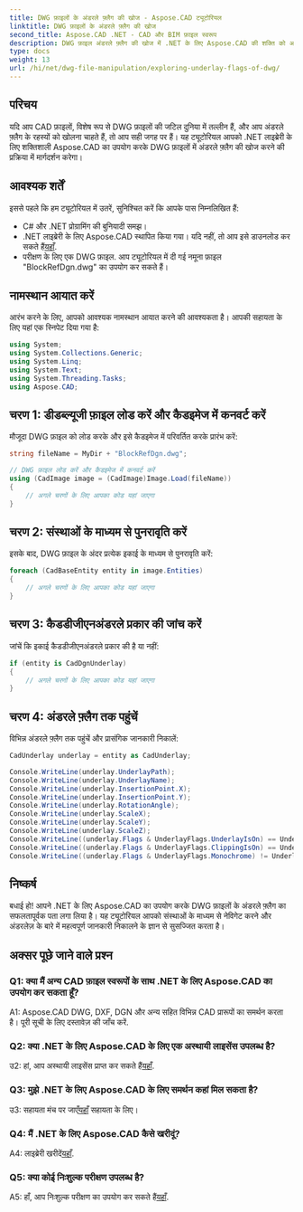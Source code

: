 ```yaml
---
title: DWG फ़ाइलों के अंडरले फ़्लैग की खोज - Aspose.CAD ट्यूटोरियल
linktitle: DWG फ़ाइलों के अंडरले फ़्लैग की खोज
second_title: Aspose.CAD .NET - CAD और BIM फ़ाइल स्वरूप
description: DWG फ़ाइल अंडरले फ़्लैग की खोज में .NET के लिए Aspose.CAD की शक्ति को अनलॉक करें। हमारे चरण-दर-चरण मार्गदर्शिका का पालन करें.
type: docs
weight: 13
url: /hi/net/dwg-file-manipulation/exploring-underlay-flags-of-dwg/
---
```

## परिचय

यदि आप CAD फ़ाइलों, विशेष रूप से DWG फ़ाइलों की जटिल दुनिया में तल्लीन हैं, और आप अंडरले फ़्लैग के रहस्यों को खोलना चाहते हैं, तो आप सही जगह पर हैं। यह ट्यूटोरियल आपको .NET लाइब्रेरी के लिए शक्तिशाली Aspose.CAD का उपयोग करके DWG फ़ाइलों में अंडरले फ़्लैग की खोज करने की प्रक्रिया में मार्गदर्शन करेगा।

## आवश्यक शर्तें

इससे पहले कि हम ट्यूटोरियल में उतरें, सुनिश्चित करें कि आपके पास निम्नलिखित हैं:

- C# और .NET प्रोग्रामिंग की बुनियादी समझ।
-  .NET लाइब्रेरी के लिए Aspose.CAD स्थापित किया गया। यदि नहीं, तो आप इसे डाउनलोड कर सकते हैं[यहाँ](https://releases.aspose.com/cad/net/).
- परीक्षण के लिए एक DWG फ़ाइल. आप ट्यूटोरियल में दी गई नमूना फ़ाइल "BlockRefDgn.dwg" का उपयोग कर सकते हैं।

## नामस्थान आयात करें

आरंभ करने के लिए, आपको आवश्यक नामस्थान आयात करने की आवश्यकता है। आपकी सहायता के लिए यहां एक स्निपेट दिया गया है:

```csharp
using System;
using System.Collections.Generic;
using System.Linq;
using System.Text;
using System.Threading.Tasks;
using Aspose.CAD;

```

## चरण 1: डीडब्ल्यूजी फ़ाइल लोड करें और कैडइमेज में कनवर्ट करें

मौजूदा DWG फ़ाइल को लोड करके और इसे कैडइमेज में परिवर्तित करके प्रारंभ करें:

```csharp
string fileName = MyDir + "BlockRefDgn.dwg";

// DWG फ़ाइल लोड करें और कैडइमेज में कनवर्ट करें
using (CadImage image = (CadImage)Image.Load(fileName))
{
    // अगले चरणों के लिए आपका कोड यहां जाएगा
}
```

## चरण 2: संस्थाओं के माध्यम से पुनरावृति करें

इसके बाद, DWG फ़ाइल के अंदर प्रत्येक इकाई के माध्यम से पुनरावृति करें:

```csharp
foreach (CadBaseEntity entity in image.Entities)
{
    // अगले चरणों के लिए आपका कोड यहां जाएगा
}
```

## चरण 3: कैडडीजीएनअंडरले प्रकार की जांच करें

जांचें कि इकाई कैडडीजीएनअंडरले प्रकार की है या नहीं:

```csharp
if (entity is CadDgnUnderlay)
{
    // अगले चरणों के लिए आपका कोड यहां जाएगा
}
```

## चरण 4: अंडरले फ़्लैग तक पहुंचें

विभिन्न अंडरले फ़्लैग तक पहुंचें और प्रासंगिक जानकारी निकालें:

```csharp
CadUnderlay underlay = entity as CadUnderlay;

Console.WriteLine(underlay.UnderlayPath);
Console.WriteLine(underlay.UnderlayName);
Console.WriteLine(underlay.InsertionPoint.X);
Console.WriteLine(underlay.InsertionPoint.Y);
Console.WriteLine(underlay.RotationAngle);
Console.WriteLine(underlay.ScaleX);
Console.WriteLine(underlay.ScaleY);
Console.WriteLine(underlay.ScaleZ);
Console.WriteLine((underlay.Flags & UnderlayFlags.UnderlayIsOn) == UnderlayFlags.UnderlayIsOn);
Console.WriteLine((underlay.Flags & UnderlayFlags.ClippingIsOn) == UnderlayFlags.ClippingIsOn);
Console.WriteLine((underlay.Flags & UnderlayFlags.Monochrome) != UnderlayFlags.Monochrome);
```

## निष्कर्ष

बधाई हो! आपने .NET के लिए Aspose.CAD का उपयोग करके DWG फ़ाइलों के अंडरले फ़्लैग का सफलतापूर्वक पता लगा लिया है। यह ट्यूटोरियल आपको संस्थाओं के माध्यम से नेविगेट करने और अंडरलेज़ के बारे में महत्वपूर्ण जानकारी निकालने के ज्ञान से सुसज्जित करता है।

## अक्सर पूछे जाने वाले प्रश्न

### Q1: क्या मैं अन्य CAD फ़ाइल स्वरूपों के साथ .NET के लिए Aspose.CAD का उपयोग कर सकता हूँ?

A1: Aspose.CAD DWG, DXF, DGN और अन्य सहित विभिन्न CAD प्रारूपों का समर्थन करता है। पूरी सूची के लिए दस्तावेज़ की जाँच करें.

### Q2: क्या .NET के लिए Aspose.CAD के लिए एक अस्थायी लाइसेंस उपलब्ध है?

 उ2: हां, आप अस्थायी लाइसेंस प्राप्त कर सकते हैं[यहाँ](https://purchase.aspose.com/temporary-license/).

### Q3: मुझे .NET के लिए Aspose.CAD के लिए समर्थन कहां मिल सकता है?

 उ3: सहायता मंच पर जाएँ[यहाँ](https://forum.aspose.com/c/cad/19) सहायता के लिए।

### Q4: मैं .NET के लिए Aspose.CAD कैसे खरीदूं?

A4: लाइब्रेरी खरीदें[यहाँ](https://purchase.aspose.com/buy).

### Q5: क्या कोई निःशुल्क परीक्षण उपलब्ध है?

 A5: हाँ, आप निःशुल्क परीक्षण का उपयोग कर सकते हैं[यहाँ](https://releases.aspose.com/).
